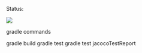 Status:

![](https://travis-ci.org/klandon/groovy_travis.svg?branch=master)

gradle commands

gradle build
gradle test
gradle test jacocoTestReport